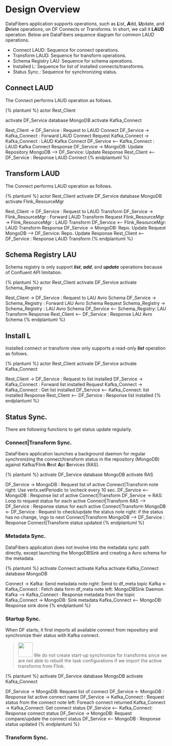 # Design Overview
DataFibers application supports operations, such as ***L***ist, ***A***dd, ***U***pdate, and ***D***elete operations, on DF Connects or Transforms. In short, we call it **LAUD** operation. Below are DataFibers sequence diagram for common LAUD operations.

* Connect LAUD: Sequence for connect operations.
* Transform LAUD: Sequence for transform operations.
* Schema Registry LAU: Sequence for schema operations. 
* Installed L: Sequence for list of installed connects/transforms.
* Status Sync.: Sequence for synchronizing status.

## Connect LAUD
The Connect performs LAUD operation as follows.

{% plantuml %}
actor Rest_Client

activate DF_Service
database MongoDB
activate Kafka_Connect

Rest_Client -> DF_Service : Request to LAUD Connect
DF_Service -> Kafka_Connect : Forward LAUD Connect Request
Kafka_Connect -> Kafka_Connect : LAUD Kafka Connect
DF_Service <-- Kafka_Connect : LAUD Kafka Connect Response
DF_Service  -> MongoDB: Update Repository
MongoDB --> DF_Service: Update Response
Rest_Client <-- DF_Service : Response LAUD Connect
{% endplantuml %}

## Transform LAUD
The Connect performs LAUD operation as follows.

{% plantuml %}
actor Rest_Client
activate DF_Service
database MongoDB
activate Flink_ResourceMgr

Rest_Client -> DF_Service : Request to LAUD Transform
DF_Service -> Flink_ResourceMgr : Forward LAUD Transform Request
Flink_ResourceMgr -> Flink_ResourceMgr : LAUD Transform
DF_Service <-- Flink_ResourceMgr: LAUD Transform Response
DF_Service  -> MongoDB: Repo. Update Request
MongoDB --> DF_Service: Repo. Update Response
Rest_Client <-- DF_Service : Response LAUD Transform
{% endplantuml %}

## Schema Registry LAU
Schema registry is only support ***list***, ***add***, and ***update*** operations because of Confluent API limitation.

{% plantuml %}
actor Rest_Client
activate DF_Service
activate Schema_Registry

Rest_Client -> DF_Service : Request to LAU Avro Schema 
DF_Service -> Schema_Registry : Forward LAU Avro Schema Request
Schema_Registry -> Schema_Registry : LAU Avro Schema
DF_Service <-- Schema_Registry: LAU Transform Response
Rest_Client <-- DF_Service : Response LAU Avro Schema
{% endplantuml %}

## Install L
Installed connect or transform view only supports a read-only ***list*** operation as follows.

{% plantuml %}
actor Rest_Client
activate DF_Service
activate Kafka_Connect

Rest_Client -> DF_Service : Request to list installed 
DF_Service -> Kafka_Connect : Forward list installed  Request
Kafka_Connect -> Kafka_Connect : Get list installed 
DF_Service <-- Kafka_Connect: list installed Response
Rest_Client <-- DF_Service : Response list installed 
{% endplantuml %}

## Status Sync.
There are following functions to get status update regularly.

### Connect|Transform Sync.
DataFibers application launches a background daemon for regular synchronizing the connect/transform status in the repository (MongoDB) against Kafka/Flink **R**est **A**pi **S**ervices (RAS).

{% plantuml %}
activate DF_Service
database MongoDB
activate RAS

DF_Service -> MongoDB : Request list of active Connect|Transform
note right: Use vertx.setPeriodic to \ncheck every 10 sec.
DF_Service <-- MongoDB : Response list of active Connect|Transform
DF_Service -> RAS: Loop to request status for each active Connect|Transform
RAS --> DF_Service : Response status for each active Connect|Transform
MongoDB <- DF_Service : Request to check/update the status
note right: if the status has no change, \ngo to next Connect|Transform
MongoDB --> DF_Service : Response Connect|Transform status updated
{% endplantuml %}

### Metadata Sync.
DataFibers application does not involve into the metadata sync path directly, except launching the MongoDBSink and creating a Avro schema for the metadata.

{% plantuml %}
activate Connect
activate Kafka
activate Kafka_Connect
database MongoDB

Connect -> Kafka: Send metadata
note right: Send to df_meta topic
Kafka <- Kafka_Connect : Fetch data form df_meta
note left: MongoDBSink Daemon
Kafka --> Kafka_Connect : Response metadata from the topic
Kafka_Connect -> MongoDB: Sink metadata
Kafka_Connect <-- MongoDB: Response sink done
{% endplantuml %}

### Startup Sync.
When DF starts, it first imports all available connect from repository and synchronize their status with Kafka connect.
><img src="image/information.jpg" width="45" height="45"/> We do not create start-up synchronize for transforms since we are not able to rebuilt the task configurations if we import the active transforms from Flink.

{% plantuml %}
activate DF_Service
database MongoDB
activate Kafka_Connect

DF_Service -> MongoDB: Request list of connect
DF_Service <- MongoDB : Response list active connect name
DF_Service -> Kafka_Connect : Request status from the connect
note left: Foreach connect returned
Kafka_Connect -> Kafka_Connect: Get connect status 
DF_Service <-- Kafka_Connect: Response connect status
DF_Service -> MongoDB: Request compare/update the connect status
DF_Service <-- MongoDB : Response status updated
{% endplantuml %}

### Transform Sync.